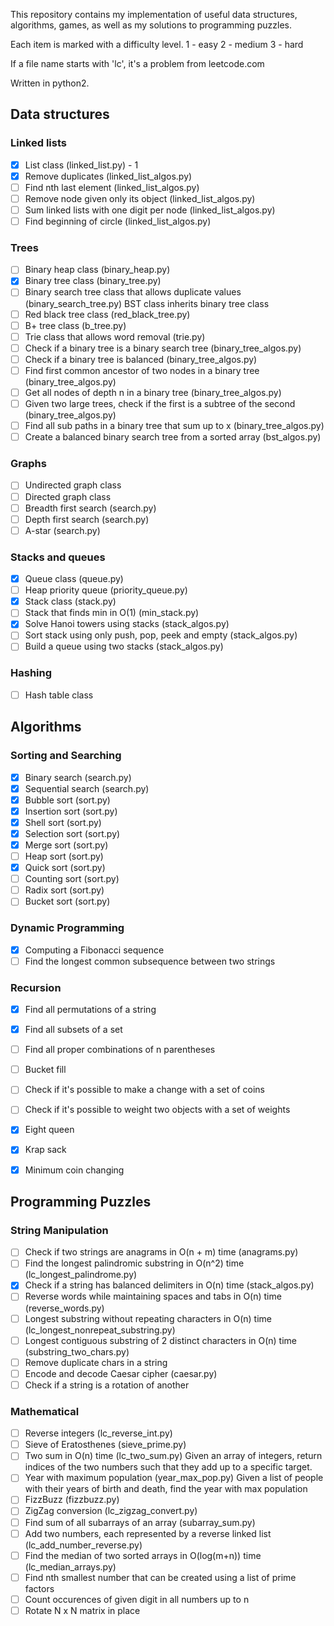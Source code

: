 This repository contains my implementation of useful data structures, algorithms, 
games, as well as my solutions to programming puzzles. 

Each item is marked with a difficulty level.
1 - easy
2 - medium
3 - hard

If a file name starts with 'lc', it's a problem from leetcode.com

Written in python2.

Data structures
---------------

### Linked lists

- [x] List class (linked_list.py) - 1
- [x] Remove duplicates (linked_list_algos.py)
- [ ] Find nth last element (linked_list_algos.py)
- [ ] Remove node given only its object (linked_list_algos.py)
- [ ] Sum linked lists with one digit per node (linked_list_algos.py)
- [ ] Find beginning of circle (linked_list_algos.py)

### Trees

- [ ] Binary heap class (binary_heap.py) 
- [x] Binary tree class (binary_tree.py) 
- [ ] Binary search tree class that allows duplicate values (binary_search_tree.py) 
	  BST class inherits binary tree class
- [ ] Red black tree class (red_black_tree.py)
- [ ] B+ tree class (b_tree.py) 
- [ ] Trie class that allows word removal (trie.py) 
- [ ] Check if a binary tree is a binary search tree (binary_tree_algos.py) 
- [ ] Check if a binary tree is balanced (binary_tree_algos.py)
- [ ] Find first common ancestor of two nodes in a binary tree (binary_tree_algos.py)
- [ ] Get all nodes of depth n in a binary tree (binary_tree_algos.py)
- [ ] Given two large trees, check if the first is a subtree of the second (binary_tree_algos.py)
- [ ] Find all sub paths in a binary tree that sum up to x (binary_tree_algos.py)
- [ ] Create a balanced binary search tree from a sorted array (bst_algos.py)

### Graphs

- [ ] Undirected graph class
- [ ] Directed graph class
- [ ] Breadth first search (search.py)
- [ ] Depth first search (search.py)
- [ ] A-star (search.py)

### Stacks and queues

- [x] Queue class (queue.py)
- [ ] Heap priority queue (priority_queue.py)
- [x] Stack class (stack.py)
- [ ] Stack that finds min in O(1) (min_stack.py)
- [x] Solve Hanoi towers using stacks (stack_algos.py)
- [ ] Sort stack using only push, pop, peek and empty (stack_algos.py)
- [ ] Build a queue using two stacks (stack_algos.py)

### Hashing
- [ ] Hash table class

Algorithms
----------

### Sorting and Searching
- [x] Binary search (search.py)
- [x] Sequential search (search.py)
- [x] Bubble sort (sort.py)
- [x] Insertion sort (sort.py)
- [x] Shell sort (sort.py)
- [x] Selection sort (sort.py) 
- [x] Merge sort (sort.py) 
- [ ] Heap sort (sort.py) 
- [x] Quick sort (sort.py) 
- [ ] Counting sort (sort.py) 
- [ ] Radix sort (sort.py)
- [ ] Bucket sort (sort.py)

### Dynamic Programming
- [x] Computing a Fibonacci sequence
- [ ] Find the longest common subsequence between two strings

### Recursion

- [x] Find all permutations of a string
- [x] Find all subsets of a set
- [ ] Find all proper combinations of n parentheses
- [ ] Bucket fill
- [ ] Check if it's possible to make a change with a set of coins
- [ ] Check if it's possible to weight two objects with a set of weights
- [x] Eight queen
- [x] Krap sack
- [x] Minimum coin changing


Programming Puzzles
-------------------

### String Manipulation

- [ ] Check if two strings are anagrams in O(n + m) time (anagrams.py) 
- [ ] Find the longest palindromic substring in O(n^2) time (lc_longest_palindrome.py)
- [x] Check if a string has balanced delimiters in O(n) time (stack_algos.py)
- [ ] Reverse words while maintaining spaces and tabs in O(n) time (reverse_words.py)
- [ ] Longest substring without repeating characters in O(n) time (lc_longest_nonrepeat_substring.py) 
- [ ] Longest contiguous substring of 2 distinct characters in O(n) time (substring_two_chars.py)
- [ ] Remove duplicate chars in a string
- [ ] Encode and decode Caesar cipher (caesar.py)
- [ ] Check if a string is a rotation of another

### Mathematical

- [ ] Reverse integers (lc_reverse_int.py)
- [ ] Sieve of Eratosthenes (sieve_prime.py)
- [ ] Two sum in O(n) time (lc_two_sum.py)
	  Given an array of integers, return indices of the two numbers 
	  such that they add up to a specific target.
- [ ] Year with maximum population (year_max_pop.py)
	  Given a list of people with their years of birth and death, 
	  find the year with max population
- [ ] FizzBuzz (fizzbuzz.py)
- [ ] ZigZag conversion (lc_zigzag_convert.py)
- [ ] Find sum of all subarrays of an array (subarray_sum.py)
- [ ] Add two numbers, each represented by a reverse linked list (lc_add_number_reverse.py)
- [ ] Find the median of two sorted arrays in O(log(m+n)) time (lc_median_arrays.py)
- [ ] Find nth smallest number that can be created using a list of prime factors
- [ ] Count occurences of given digit in all numbers up to n
- [ ] Rotate N x N matrix in place

